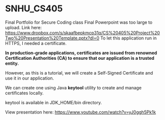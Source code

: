# SNHU_CS405
Final Portfolio for Secure Coding class
Final Powerpoint was too large to upload. Link here: https://www.dropbox.com/s/skaafbepkmcp31q/CS%20405%20Project%20Two%20Presentation%20Template.pptx?dl=0
To let this application run in HTTPS, I needed a certificate.

**In production-grade applications, certificates are issued from renowned Certification Authorities (CA) to ensure that our application is a trusted entity.**

However, as this is a tutorial, we will create a Self-Signed Certificate and use it in our application.

We can create one using Java **keytool** utility to create and manage certificates locally.

keytool is available in JDK_HOME/bin directory.

View presentation here:  https://www.youtube.com/watch?v=yJ0ggh5Pk1k
